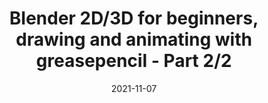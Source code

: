 ---
title: 'Blender 2D/3D for beginners, drawing and animating with greasepencil - Part 2/2'
link: https://www.youtube.com/watch?v=mhcNPYxPqhw
description: Part 2/2 of the series on how to use Blender to draw and animate with grease pencil.
tags: [animation, blender, 3D]
date: 2021-11-07
---